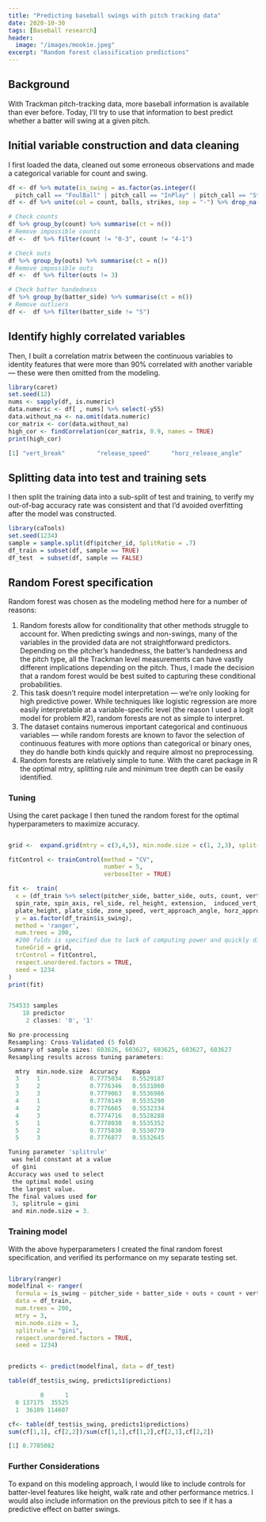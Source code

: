 ```yaml
---
title: "Predicting baseball swings with pitch tracking data"
date: 2020-10-30
tags: [Baseball research]
header:
  image: "/images/mookie.jpeg"
excerpt: "Random forest classification predictions"
---
```


## Background

With Trackman pitch-tracking data, more baseball information is available than ever before.
Today, I'll try to use that information to best predict whether a batter will swing at a given pitch.


## Initial variable construction and data cleaning

I first loaded the data, cleaned out some erroneous observations and made a categorical variable for count and swing.

```r
df <- df %>% mutate(is_swing = as.factor(as.integer((
  pitch_call == "FoulBall" | pitch_call == "InPlay" | pitch_call == "StrikeSwinging"))))
df <- df %>% unite(col = count, balls, strikes, sep = "-") %>% drop_na()

# Check counts
df %>% group_by(count) %>% summarise(ct = n())
# Remove impossible counts
df <-  df %>% filter(count != "0-3", count != "4-1")

# Check outs
df %>% group_by(outs) %>% summarise(ct = n())
# Remove impossible outs
df <-  df %>% filter(outs != 3)

# Check batter handedness
df %>% group_by(batter_side) %>% summarise(ct = n())
# Remove outliers
df <-  df %>% filter(batter_side != "S")
```
## Identify highly correlated variables

Then, I built a correlation matrix between the continuous variables to identity features that were more than 90% correlated with another variable —  these were then omitted from the modeling.

```r
library(caret)
set.seed(12)
nums <- sapply(df, is.numeric)
data.numeric <- df[ , nums] %>% select(-y55)
data.without_na <- na.omit(data.numeric)
cor_matrix <- cor(data.without_na)
high_cor <- findCorrelation(cor_matrix, 0.9, names = TRUE)
print(high_cor)

[1] "vert_break"         "release_speed"      "horz_release_angle"
```
## Splitting data into test and training sets

I then split the training data into a sub-split of test and training, to verify my out-of-bag accuracy rate was consistent and that I’d avoided overfitting after the model was constructed.

```r
library(caTools)
set.seed(1234)
sample = sample.split(df$pitcher_id, SplitRatio = .7)
df_train = subset(df, sample == TRUE)
df_test  = subset(df, sample == FALSE)
```


## Random Forest specification

Random forest was chosen as the modeling method here for a number of reasons:

1. Random forests allow for conditionality that other methods struggle to account for. When predicting swings and non-swings, many of the variables in the provided data are not straightforward predictors. Depending on the pitcher’s handedness, the batter’s handedness and the pitch type, all the Trackman level measurements can have vastly different implications depending on the pitch. Thus, I made the decision that a random forest would be best suited to capturing these conditional probabilities.
2. This task doesn’t require model interpretation — we’re only looking for high predictive power. While techniques like logistic regression are more easily interpretable at a variable-specific level (the reason I used a logit model for problem #2), random forests are not as simple to interpret.
3. The dataset contains numerous important categorical and continuous variables — while random forests are known to favor the selection of continuous features with more options than categorical or binary ones, they do handle both kinds quickly and require almost no preprocessing.
4. Random forests are relatively simple to tune. With the caret package in R the optimal mtry, splitting rule and minimum tree depth can be easily identified.

### Tuning

Using the caret package I then tuned the random forest for the optimal hyperparameters to maximize accuracy.

```r

grid <-  expand.grid(mtry = c(3,4,5), min.node.size = c(1, 2,3), splitrule = "gini")

fitControl <- trainControl(method = "CV",
                           number = 5,
                           verboseIter = TRUE)

fit <-  train(
  x = (df_train %>% select(pitcher_side, batter_side, outs, count, vert_release_angle,
  spin_rate, spin_axis, rel_side, rel_height, extension,  induced_vert_break, horz_break,
  plate_height, plate_side, zone_speed, vert_approach_angle, horz_approach_angle, pitch_type)),
  y = as.factor(df_train$is_swing),
  method = 'ranger',
  num.trees = 200,
  #200 folds is specified due to lack of computing power and quickly diminishing increases in accuracy after 100 trees
  tuneGrid = grid,
  trControl = fitControl,
  respect.unordered.factors = TRUE,
  seed = 1234
)
print(fit)


754533 samples
    18 predictor
     2 classes: '0', '1'

No pre-processing
Resampling: Cross-Validated (5 fold)
Summary of sample sizes: 603626, 603627, 603625, 603627, 603627
Resampling results across tuning parameters:

  mtry  min.node.size  Accuracy    Kappa  
  3     1              0.7775034   0.5529187
  3     2              0.7776346   0.5531860
  3     3              0.7779063   0.5536986
  4     1              0.7778149   0.5535290
  4     2              0.7776665   0.5532334
  4     3              0.7774716   0.5528288
  5     1              0.7778030   0.5535352
  5     2              0.7775830   0.5530779
  5     3              0.7776877   0.5532645

Tuning parameter 'splitrule'
 was held constant at a value
 of gini
Accuracy was used to select
 the optimal model using
 the largest value.
The final values used for
 3, splitrule = gini
 and min.node.size = 3.
```

### Training model

With the above hyperparameters I created the final random forest specification, and verified its performance on my separate testing set.

```r

library(ranger)
modelfinal <- ranger(
  formula = is_swing ~ pitcher_side + batter_side + outs + count + vert_release_angle + spin_rate+ spin_axis + rel_side + rel_height + extension +  induced_vert_break + horz_break + plate_height + plate_side + zone_speed + vert_approach_angle + horz_approach_angle + pitch_type,
  data = df_train,
  num.trees = 200,
  mtry = 3,
  min.node.size = 3,
  splitrule = "gini",
  respect.unordered.factors = TRUE,
  seed = 1234)


predicts <- predict(modelfinal, data = df_test)

table(df_test$is_swing, predicts1$predictions)

         0      1
  0 137175  35525
  1  36109 114607

cf<- table(df_test$is_swing, predicts1$predictions)
sum(cf[1,1], cf[2,2])/sum(cf[1,1],cf[1,2],cf[2,1],cf[2,2])

[1] 0.7785082

```

### Further Considerations

To expand on this modeling approach, I would like to include controls for batter-level features like height, walk rate and other performance metrics.
I would also include information on the previous pitch to see if it has a predictive effect on batter swings.
